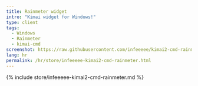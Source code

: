 ```yaml
---
title: Rainmeter widget
intro: "Kimai widget for Windows!"
type: client
tags:
  - Windows
  - Rainmeter
  - kimai-cmd
screenshot: https://raw.githubusercontent.com/infeeeee/kimai2-cmd-rainmeter/master/%40Resources/Screenshots/kimai-default-start.png
lang: hr
permalink: /hr/store/infeeeee-kimai2-cmd-rainmeter.html
---
```


{% include store/infeeeee-kimai2-cmd-rainmeter.md %}
